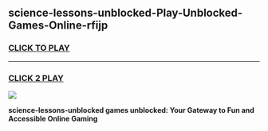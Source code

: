 
## science-lessons-unblocked-Play-Unblocked-Games-Online-rfijp
<h3>
<a href="https://premium76.site?title=science-lessons-unblocked&ref=25A">CLICK TO PLAY</a></h3>
<hr>

<h3>
<a href="https://premium76.site?title=science-lessons-unblocked&ref=25A">CLICK 2 PLAY</a>
  
</h3>

<a href="https://premium76.site?title=science-lessons-unblocked&ref=25A"><img src="https://clearcache.store/games.png"></a>


**science-lessons-unblocked games unblocked: Your Gateway to Fun and Accessible Online Gaming**

